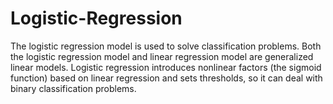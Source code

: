 # Logistic-Regression
The logistic regression model is used to solve classification problems. 
Both the logistic regression model and linear regression model are generalized linear models. 
Logistic regression introduces nonlinear factors (the sigmoid function) based on linear regression and sets thresholds, so it can deal with binary classification problems.
